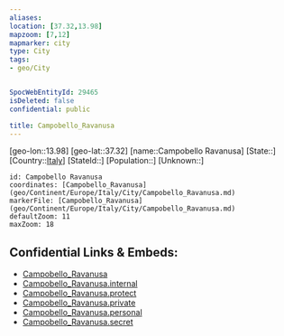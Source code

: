 ```yaml
---
aliases: 
location: [37.32,13.98]
mapzoom: [7,12] 
mapmarker: city 
type: City
tags:
- geo/City


SpocWebEntityId: 29465
isDeleted: false
confidential: public

title: Campobello_Ravanusa
---
```

[geo-lon::13.98]
[geo-lat::37.32]
[name::Campobello Ravanusa]
[State::]
[Country::[Italy](geo/Continent/Europe/Italy.md)]
[StateId::]
[Population::]
[Unknown::]


```leaflet
id: Campobello Ravanusa
coordinates: [Campobello_Ravanusa](geo/Continent/Europe/Italy/City/Campobello_Ravanusa.md)
markerFile: [Campobello_Ravanusa](geo/Continent/Europe/Italy/City/Campobello_Ravanusa.md)
defaultZoom: 11 
maxZoom: 18
```


## Confidential Links & Embeds: 
- [Campobello_Ravanusa](../../../../../../_public/geo/Continent/Europe/Italy/City/Campobello_Ravanusa.md) 
- [Campobello_Ravanusa.internal](../../../../../../_internal/geo/Continent/Europe/Italy/City/Campobello_Ravanusa.internal.md) 
- [Campobello_Ravanusa.protect](../../../../../../_protect/geo/Continent/Europe/Italy/City/Campobello_Ravanusa.protect.md) 
- [Campobello_Ravanusa.private](../../../../../../_private/geo/Continent/Europe/Italy/City/Campobello_Ravanusa.private.md) 
- [Campobello_Ravanusa.personal](../../../../../../_personal/geo/Continent/Europe/Italy/City/Campobello_Ravanusa.personal.md) 
- [Campobello_Ravanusa.secret](../../../../../../_secret/geo/Continent/Europe/Italy/City/Campobello_Ravanusa.secret.md) 
